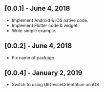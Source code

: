 ## [0.0.1] - June 4, 2018

* Implement Android & iOS native code.
* Implement Flutter code & widget.
* Write simple example.

## [0.0.2] - June 4, 2018

* Fix name of package

## [0.0.4] - January 2, 2019

* Switch to using UIDeviceOrientation on iOS